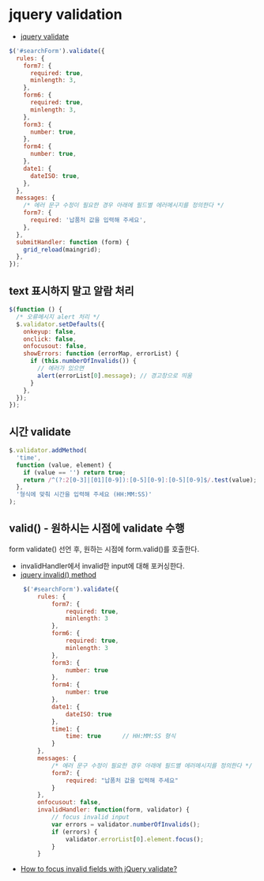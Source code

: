 # jquery validation

- [jquery validate](https://jqueryvalidation.org/validate/)

```javascript
$('#searchForm').validate({
  rules: {
    form7: {
      required: true,
      minlength: 3,
    },
    form6: {
      required: true,
      minlength: 3,
    },
    form3: {
      number: true,
    },
    form4: {
      number: true,
    },
    date1: {
      dateISO: true,
    },
  },
  messages: {
    /* 에러 문구 수정이 필요한 경우 아래에 필드별 에러메시지를 정의한다 */
    form7: {
      required: '납품처 값을 입력해 주세요',
    },
  },
  submitHandler: function (form) {
    grid_reload(maingrid);
  },
});
```

## text 표시하지 말고 알람 처리

```javascript
$(function () {
  /* 오류메시지 alert 처리 */
  $.validator.setDefaults({
    onkeyup: false,
    onclick: false,
    onfocusout: false,
    showErrors: function (errorMap, errorList) {
      if (this.numberOfInvalids()) {
        // 에러가 있으면
        alert(errorList[0].message); // 경고창으로 띄움
      }
    },
  });
});
```

## 시간 validate

```javascript
$.validator.addMethod(
  'time',
  function (value, element) {
    if (value == '') return true;
    return /^(?:2[0-3]|[01][0-9]):[0-5][0-9]:[0-5][0-9]$/.test(value);
  },
  '형식에 맞춰 시간을 입력해 주세요 (HH:MM:SS)'
);
```

## valid() - 원하시는 시점에 validate 수행

form validate() 선언 후, 원하는 시점에 form.valid()를 호출한다.

- invalidHandler에서 invalid한 input에 대해 포커싱한다.
- [jquery invalid() method](https://jqueryvalidation.org/valid/)

```javascript
    $('#searchForm').validate({
        rules: {
            form7: {
                required: true,
                minlength: 3
            },
            form6: {
                required: true,
                minlength: 3
            },
            form3: {
                number: true
            },
            form4: {
                number: true
            },
            date1: {
                dateISO: true
            },
            time1: {
                time: true      // HH:MM:SS 형식
            }
        },
        messages: {
            /* 에러 문구 수정이 필요한 경우 아래에 필드별 에러메시지를 정의한다 */
            form7: {
                required: "납품처 값을 입력해 주세요"
            }
        },
        onfocusout: false,
        invalidHandler: function(form, validator) {
            // focus invalid input
            var errors = validator.numberOfInvalids();
            if (errors) {
                validator.errorList[0].element.focus();
            }
        }
```

- [How to focus invalid fields with jQuery validate?](https://stackoverflow.com/questions/10111907/how-to-focus-invalid-fields-with-jquery-validate)
